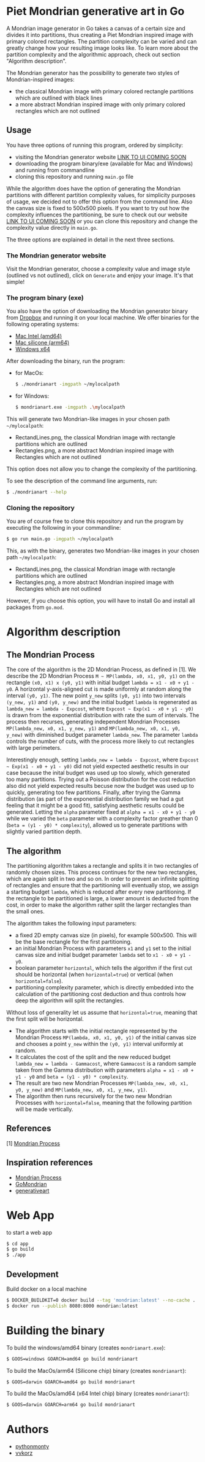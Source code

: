 # Piet Mondrian generative art in Go

A Mondrian image generator in Go takes a canvas of a certain size and divides it into partitions, thus creating
a Piet Mondrian inspired image with primary colored rectangles. The partition complexity can be varied and can
greatly change how your resulting image looks like. To learn more about the partition complexity and the algorithmic 
approach, check out section "Algorithm description".

The Mondrian generator has the possibility to generate two styles of Mondrian-inspired images:
- the classical Mondrian image with primary colored rectangle partitions which are outlined with black lines
- a more abstract Mondrian inspired image with only primary colored rectangles which are not outlined

## Usage

You have three options of running this program, ordered by simplicity: 
- visiting the Mondrian generator website [LINK TO UI COMING SOON]()
- downloading the program binary/exe (available for Mac and Windows) and running from commandline
- cloning this repository and running `main.go` file

While the algorithm does have the option of generating the Mondrian partitions with different partition complexity values,
for simplicity purposes of usage, we decided not to offer this option from the command line. Also the canvas size is fixed
to 500x500 pixels. If you want to try out how the complexity influences the partitioning, be sure to check out our website
[LINK TO UI COMING SOON]() or you can clone this repository and change the complexity value directly in `main.go`.

The three options are explained in detail in the next three sections.

### The Mondrian generator website

Visit the Mondrian generator, choose a complexity value and image style (outlined vs not outlined), 
click on `Generate` and enjoy your image. It's that simple!

### The program binary (exe)

You also have the option of downloading the Mondrian generator binary from [Dropbox](https://www.dropbox.com/sh/r1fs7g6uy1yvsbs/AAApddWSpOdIzTLaAiSQ1tSXa?dl=0) and running it on your local machine. 
We offer binaries for the following operating systems:
- [Mac Intel (amd64)](https://www.dropbox.com/s/bdkoak1o6ces1a8/mondrianart_x64?dl=0)
- [Mac silicone (arm64)](https://www.dropbox.com/s/adjy7qaswatsr22/mondrianart_x64?dl=0)
- [Windows x64](https://www.dropbox.com/s/314jcgjfyqhdjke/mondrianart.exe?dl=0)

After downloading the binary, run the program:
- for MacOs:
    ```bash
    $ ./mondrianart -imgpath ~/mylocalpath
    ```
- for Windows:
    ```bash
    $ mondrianart.exe -imgpath .\mylocalpath
    ```

This will generate two Mondrian-like images in your chosen path `~/mylocalpath`:
- RectandLines.png, the classical Mondrian image with rectangle partitions which are outlined
- Rectangles.png, a more abstract Mondrian inspired image with Rectangles which are not outlined

This option does not allow you to change the complexity of the partitioning.

To see the description of the command line arguments, run:

```bash
$ ./mondrianart --help
```

### Cloning the repository

You are of course free to clone this repository and run the program by executing the following in your commandline:

```bash
$ go run main.go -imgpath ~/mylocalpath
```

This, as with the binary, generates two Mondrian-like images in your chosen path `~/mylocalpath`:
- RectandLines.png, the classical Mondrian image with rectangle partitions which are outlined
- Rectangles.png, a more abstract Mondrian inspired image with Rectangles which are not outlined

However, if you choose this option, you will have to install Go and install all packages from `go.mod`.

# Algorithm description

## The Mondrian Process

The core of the algorithm is the 2D Mondrian Process, as defined in [1].
We describe the 2D Mondrian Process `M ~ MP(lambda, x0, x1, y0, y1)` on the rectangle `(x0, x1) x (y0, y1)` with initial budget `lambda = x1 - x0 + y1 - y0`.
A horizontal y-axis-aligned cut is made uniformly at random along the interval `(y0, y1)`. The new point `y_new` splits `(y0, y1)` into
two intervals `(y_new, y1)` and `(y0, y_new)` and the initial budget `lambda` is regenerated as `lambda_new = lambda - Expcost`, where
`Expcost ~ Exp(x1 - x0 + y1 - y0)` is drawn from the exponential distribution with rate the sum of intervals.
The process then recurses, generating independent Mondrian Processes `MP(lambda_new, x0, x1, y_new, y1)` and `MP(lambda_new, x0, x1, y0, y_new)` with diminished budget parameter `lambda_new`.
The parameter `lambda` controls the number of cuts, with the process more likely to cut rectangles with large perimeters.

Interestingly enough, setting `lambda_new = lambda - Expcost`, where `Expcost ~ Exp(x1 - x0 + y1 - y0)` did not yield expected 
aesthetic results in our case because the inital budget was used up too slowly, which generated too many partitions. Trying out
a Poisson distribution for the cost reduction also did not yield expected results becuse now the budget was used up to quickly, 
generating too few partitions. Finally, after trying the Gamma distribution (as part of the exponential distribution family we had a gut feeling that it might be a good fit),
satisfying aesthetic results could be generated. Letting the `alpha` parameter fixed at `alpha = x1 - x0 + y1 - y0` while we 
varied the `beta` parameter with a complexity factor greather than 0 (`beta = (y1 - y0) * complexity`), allowed us to generate
partitions with slightly varied partition depth.

## The algorithm

The partitioning algorithm takes a rectangle and splits it in two rectangles of randomly chosen sizes. This process continues
for the new two rectangles, which are again split in two and so on. In order to prevent an infinite splitting of rectangles and
ensure that the partitioning will eventually stop, we assign a starting budget `lambda`, which is reduced after every new partitioning.
If the rectangle to be partitioned is large, a lower amount is deducted from the cost, in order to make the algorithm rather split
the larger rectangles than the small ones.

The algorithm takes the following input parameters:
- a fixed 2D empty canvas size (in pixels), for example 500x500. This will be the base rectangle for the first partitioning.
- an initial Mondrian Process with parameters `x1` and `y1` set to the initial canvas size and initial budget parameter `lambda` set to `x1 - x0 + y1 - y0`.
- boolean parameter `horizontal`, which tells the algorithm if the first cut should be horizontal (when `horizontal=true`) or vertical (when `horizontal=false`).
- partitioning complexity parameter, which is directly embedded into the calculation of the partitioning cost deduction and thus controls how deep the algorithm will split the rectangles.

Without loss of generality let us assume that `horizontal=true`, meaning that the first split will be horizontal. 
- The algorithm starts with the initial rectangle represented by the Mondrian Process `MP(lambda, x0, x1, y0, y1)` 
of the initial canvas size and chooses a point `y_new` within the `(y0, y1)` interval uniformly at random.
- It calculates the cost of the split and the new reduced budget `lambda_new = lambda - Gammacost`, where `Gammacost` is a random sample taken
from the Gamma distribution with parameters	`alpha = x1 - x0 + y1 - y0` and `beta = (y1 - y0) * complexity`.
- The result are two new Mondrian Processes `MP(lambda_new, x0, x1, y0, y_new)` and `MP(lambda_new, x0, x1, y_new, y1)`.
- The algorithm then runs recursively for the two new Mondrian Processes with `horizontal=false`, meaning that the following
partition will be made vertically.

## References

[1] [Mondrian Process](https://citeseerx.ist.psu.edu/viewdoc/download?doi=10.1.1.564.8410&rep=rep1&type=pdf)

## Inspiration references

- [Mondrian Process](https://citeseerx.ist.psu.edu/viewdoc/download?doi=10.1.1.564.8410&rep=rep1&type=pdf)
- [GoMondrian](https://github.com/8lall0/GoMondrian)
- [generativeart](https://github.com/jdxyw/generativeart)

# Web App

to start a web app

```bash
$ cd app
$ go build 
$ ./app
```

## Development

Build docker on a local machine

```bash
$ DOCKER_BUILDKIT=0 docker build --tag 'mondrian:latest' --no-cache .
$ docker run --publish 8080:8000 mondrian:latest
```

# Building the binary

To build the windows/amd64 binary (creates `mondrianart.exe`):

```bash
$ GOOS=windows GOARCH=amd64 go build mondrianart
```

To build the MacOs/arm64 (Silicone chip) binary (creates `mondrianart`):
```bash
$ GOOS=darwin GOARCH=amd64 go build mondrianart
```

To build the MacOs/amd64 (x64 Intel chip) binary (creates `mondrianart`):
```bash
$ GOOS=darwin GOARCH=arm64 go build mondrianart
```

# Authors

- [pythonmonty](https://github.com/pythonmonty)
- [vvkorz](https://github.com/vvkorz)